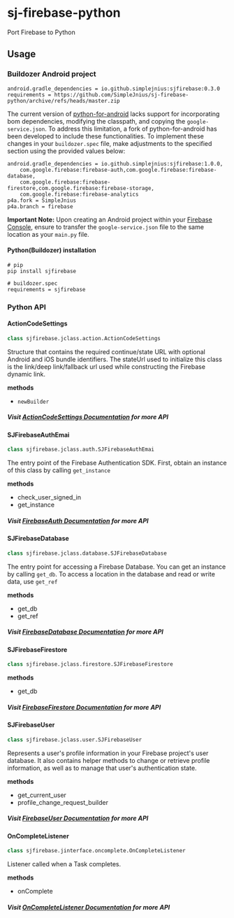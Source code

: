 # sj-firebase-python
Port Firebase to Python

## Usage
### Buildozer Android project
```properties
android.gradle_dependencies = io.github.simplejnius:sjfirebase:0.3.0
requirements = https://github.com/SimpleJnius/sj-firebase-python/archive/refs/heads/master.zip
```
The current version of [python-for-android](https://github.com/kivy/python-for-android) 
lacks support for incorporating bom dependencies, modifying the classpath, and copying the `google-service.json`. 
To address this limitation, a fork of python-for-android has been developed to include these functionalities. 
To implement these changes in your `buildozer.spec` file, 
make adjustments to the specified section using the provided values below:
```properties
android.gradle_dependencies = io.github.simplejnius:sjfirebase:1.0.0,
    com.google.firebase:firebase-auth,com.google.firebase:firebase-database,
    com.google.firebase:firebase-firestore,com.google.firebase:firebase-storage,
    com.google.firebase:firebase-analytics
p4a.fork = SimpleJnius
p4a.branch = firebase
```
**Important Note:** Upon creating an Android project within your [Firebase Console](https://firebase.google.com), 
ensure to transfer the `google-service.json` file to the same location as your `main.py` file.
#### Python(Buildozer) installation
```shell
# pip
pip install sjfirebase

# buildozer.spec
requirements = sjfirebase
```
### Python API
#### ActionCodeSettings
```python
class sjfirebase.jclass.action.ActionCodeSettings
```
Structure that contains the required continue/state URL with optional Android and iOS bundle identifiers. 
The stateUrl used to initialize this class is the link/deep link/fallback url used while constructing the 
Firebase dynamic link.

**methods**
- `newBuilder`
##### Visit [ActionCodeSettings Documentation](https://firebase.google.com/docs/reference/android/com/google/firebase/auth/ActionCodeSettings) for more API

#### SJFirebaseAuthEmai
```python
class sjfirebase.jclass.auth.SJFirebaseAuthEmai
```
The entry point of the Firebase Authentication SDK.
First, obtain an instance of this class by calling `get_instance`

**methods**
- check_user_signed_in
- get_instance
##### Visit [FirebaseAuth Documentation](https://firebase.google.com/docs/reference/android/com/google/firebase/auth/FirebaseAuth) for more API

#### SJFirebaseDatabase
```python
class sjfirebase.jclass.database.SJFirebaseDatabase
```
The entry point for accessing a Firebase Database. 
You can get an instance by calling `get_db`. 
To access a location in the database and read or write data, use `get_ref`

**methods**
- get_db
- get_ref
##### Visit [FirebaseDatabase Documentation](https://firebase.google.com/docs/reference/android/com/google/firebase/database/FirebaseDatabase) for more API

#### SJFirebaseFirestore
```python
class sjfirebase.jclass.firestore.SJFirebaseFirestore
```

**methods**
- get_db
##### Visit [FirebaseFirestore Documentation](https://firebase.google.com/docs/reference/android/com/google/firebase/firestore/FirebaseFirestore) for more API

#### SJFirebaseUser
```python
class sjfirebase.jclass.user.SJFirebaseUser
```
Represents a user's profile information in your Firebase project's user database. 
It also contains helper methods to change or retrieve profile information, 
as well as to manage that user's authentication state.

**methods**
- get_current_user
- profile_change_request_builder
##### Visit [FirebaseUser Documentation](https://firebase.google.com/docs/reference/android/com/google/firebase/auth/FirebaseUser) for more API

#### OnCompleteListener
```python
class sjfirebase.jinterface.oncomplete.OnCompleteListener
```
Listener called when a Task completes.

**methods**
- onComplete
##### Visit [OnCompleteListener Documentation](https://developers.google.com/android/reference/com/google/android/gms/tasks/OnCompleteListener) for more API